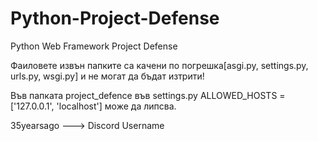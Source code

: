 # Python-Project-Defense
Python Web Framework Project Defense

Фаиловете извън папките са качени по погрешка[asgi.py, settings.py, urls.py, wsgi.py]
и не могат да бъдат изтрити!

Във папката project_defence във settings.py ALLOWED_HOSTS = ['127.0.0.1', 'localhost']
може да липсва.


35yearsago ---> Discord Username
